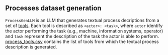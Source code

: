 ## Processes dataset generation

`ProcessGenLLM` is an LLM that generates textual process decriptions from a set of [tools](tools). Each tool is described as `<actor>: <task>`, where `actor` identify the actor performing the task (e.g., machine, information systems, operator) and `task` represent the description of the task the actor is able to perform. [process_tools.csv](processes_tools.csv) contains the list of tools from which the textual process description is generated.